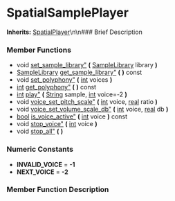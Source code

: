 #  SpatialSamplePlayer  
**Inherits:** [SpatialPlayer](class_spatialplayer)\\n\\n###  Brief Description  

###  Member Functions 
  * void [set_sample_library"](#set_sample_library) **(** [SampleLibrary](class_samplelibrary) library  **)**
  * [SampleLibrary](class_samplelibrary) [get_sample_library"](#get_sample_library) **(** **)** const
  * void [set_polyphony"](#set_polyphony) **(** [int](class_int) voices  **)**
  * [int](class_int) [get_polyphony"](#get_polyphony) **(** **)** const
  * [int](class_int) [play"](#play) **(** [String](class_string) sample, [int](class_int) voice=-2  **)**
  * void [voice_set_pitch_scale"](#voice_set_pitch_scale) **(** [int](class_int) voice, [real](class_real) ratio  **)**
  * void [voice_set_volume_scale_db"](#voice_set_volume_scale_db) **(** [int](class_int) voice, [real](class_real) db  **)**
  * [bool](class_bool) [is_voice_active"](#is_voice_active) **(** [int](class_int) voice  **)** const
  * void [stop_voice"](#stop_voice) **(** [int](class_int) voice  **)**
  * void [stop_all"](#stop_all) **(** **)**
###  Numeric Constants  
  * **INVALID_VOICE** = **-1**
  * **NEXT_VOICE** = **-2**
###  Member Function Description  
